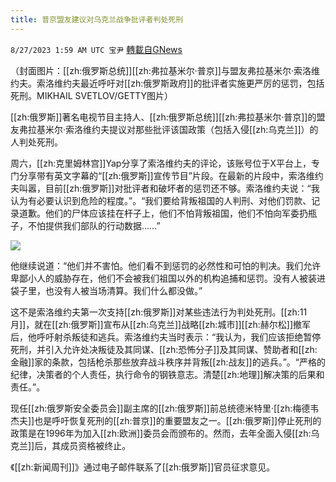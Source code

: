 ```yaml
---
title: 普京盟友建议对乌克兰战争批评者判处死刑
---
```

`8/27/2023 1:59 AM UTC 宝尹` [轉載自GNews](https://gnews.org/articles/1604057)

（封面图片：[[zh:俄罗斯总统]][[zh:弗拉基米尔·普京]]与盟友弗拉基米尔·索洛维约夫。索洛维约夫最近呼吁对[[zh:俄罗斯政府]]的批评者实施更严厉的惩罚，包括死刑。MIKHAIL SVETLOV/GETTY图片）

​[[zh:俄罗斯]]著名电视节目主持人、[[zh:俄罗斯总统]][[zh:弗拉基米尔·普京]]的盟友弗拉基米尔·索洛维约夫提议对那些批评该国政策（包括入侵[[zh:乌克兰]]）的人判处死刑。

周六，[[zh:克里姆林宫]]Yap分享了索洛维约夫的评论，该账号位于X平台上，专门分享带有英文字幕的“[[zh:俄罗斯]]宣传节目”片段。在最新的片段中，索洛维约夫叫嚣，目前[[zh:俄罗斯]]对批评者和破坏者的惩罚还不够。索洛维约夫说：“我认为有必要认识到危险的程度。”。“我们要给背叛祖国的人判刑、对他们罚款、记录道歉。他们的尸体应该挂在杆子上，他们不怕背叛祖国，他们不怕向军委扔瓶子，不怕提供我们部队的行动数据……”

![](https://i.imgur.com/0QPgNtg.png)

他继续说道：“他们并不害怕。他们看不到惩罚的必然性和可怕的判决。我们允许卑鄙小人的威胁存在，他们不会被我们祖国以外的机构追捕和惩罚。没有人被装进袋子里，也没有人被当场清算。我们什么都没做。”

这不是索洛维约夫第一次支持[[zh:俄罗斯]]对某些违法行为判处死刑。[[zh:11月]]，就在[[zh:俄罗斯]]宣布从[[zh:乌克兰]]战略[[zh:城市]][[zh:赫尔松]]撤军后，他呼吁射杀叛徒和逃兵。索洛维约夫当时表示：“我认为，我们应该拒绝暂停死刑，并引入允许处决叛徒及其同谋、[[zh:恐怖分子]]及其同谋、赞助者和[[zh:金融]]家的条款，包括枪杀那些放弃战斗秩序并背叛[[zh:战友]]的逃兵。”。“严格的纪律，决策者的个人责任，执行命令的钢铁意志。清楚[[zh:地理]]解决策的后果和责任。”。

现任[[zh:俄罗斯安全委员会]]副主席的[[zh:俄罗斯]]前总统德米特里·[[zh:梅德韦杰夫]]也是呼吁恢复死刑的[[zh:普京]]的重要盟友之一。[[zh:俄罗斯]]停止死刑的政策是在1996年为加入[[zh:欧洲]]委员会而颁布的。然而，去年全面入侵[[zh:乌克兰]]后，其成员资格被终止。

《[[zh:新闻周刊]]》通过电子邮件联系了[[zh:俄罗斯]]官员征求意见。

